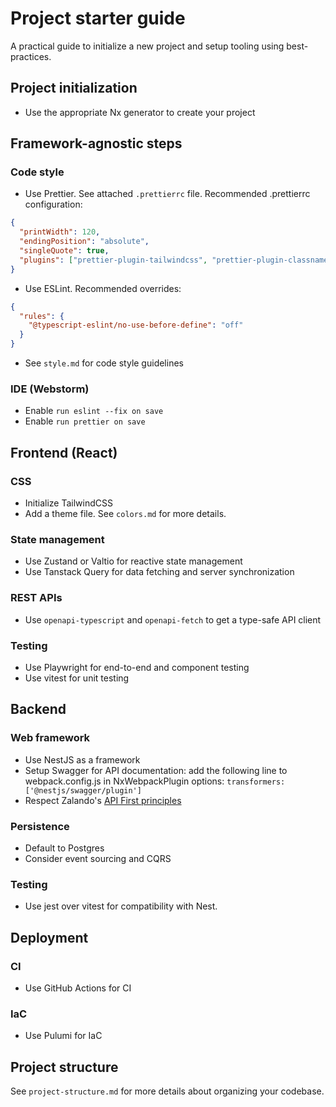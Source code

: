 # Project starter guide

A practical guide to initialize a new project and setup tooling using best-practices.

## Project initialization

- Use the appropriate Nx generator to create your project

## Framework-agnostic steps

### Code style

- Use Prettier. See attached `.prettierrc` file. Recommended .prettierrc configuration:

```json
{
  "printWidth": 120,
  "endingPosition": "absolute",
  "singleQuote": true,
  "plugins": ["prettier-plugin-tailwindcss", "prettier-plugin-classnames"]
}
```
- Use ESLint. Recommended overrides:

```json
{
  "rules": {
    "@typescript-eslint/no-use-before-define": "off"
  }
}
```

- See `style.md` for code style guidelines

### IDE (Webstorm)
- Enable `run eslint --fix on save`
- Enable `run prettier on save`

## Frontend (React)

### CSS

- Initialize TailwindCSS
- Add a theme file. See `colors.md` for more details.

### State management

- Use Zustand or Valtio for reactive state management
- Use Tanstack Query for data fetching and server synchronization

### REST APIs
- Use `openapi-typescript` and `openapi-fetch` to get a type-safe API client

### Testing

- Use Playwright for end-to-end and component testing
- Use vitest for unit testing

## Backend

### Web framework

- Use NestJS as a framework
- Setup Swagger for API documentation: add  the following line to webpack.config.js in NxWebpackPlugin options: `transformers: ['@nestjs/swagger/plugin']`
- Respect Zalando's [API First principles](https://opensource.zalando.com/restful-api-guidelines/)

### Persistence

- Default to Postgres
- Consider event sourcing and CQRS

### Testing

- Use jest over vitest for compatibility with Nest.

## Deployment

### CI

- Use GitHub Actions for CI

### IaC

- Use Pulumi for IaC

## Project structure

See `project-structure.md` for more details about organizing your codebase.
